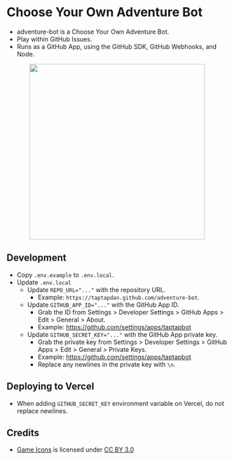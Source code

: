 # Choose Your Own Adventure Bot

- adventure-bot is a Choose Your Own Adventure Bot.
- Play within GitHub Issues.
- Runs as a GitHub App, using the GitHub SDK, GitHub Webhooks, and Node.

<p style="text-align: center" align="center">
  <img src="public/taptapbot.jpg" alt="" width="400" />
</p>

## Development

- Copy `.env.example` to `.env.local`.
- Update `.env.local`
  - Update `REPO_URL="..."` with the repository URL.
    - Example: `https://taptapdan.github.com/adventure-bot`.
  - Update `GITHUB_APP_ID="..."` with the GitHub App ID.
    - Grab the ID from Settings > Developer Settings > GitHub Apps > Edit > General > About.
    - Example: https://github.com/settings/apps/taptapbot
  - Update `GITHUB_SECRET_KEY="..."` with the GitHub App private key. 
    - Grab the private key from Settings > Developer Settings > GitHub Apps > Edit > General > Private Keys.
    - Example: https://github.com/settings/apps/taptapbot
    - Replace any newlines in the private key with `\n`.

## Deploying to Vercel

- When adding `GITHUB_SECRET_KEY` environment variable on Vercel, do not replace newlines.

## Credits

- [Game Icons](https://game-icons.net/) is licensed under [CC BY 3.0](http://creativecommons.org/licenses/by/3.0/)
